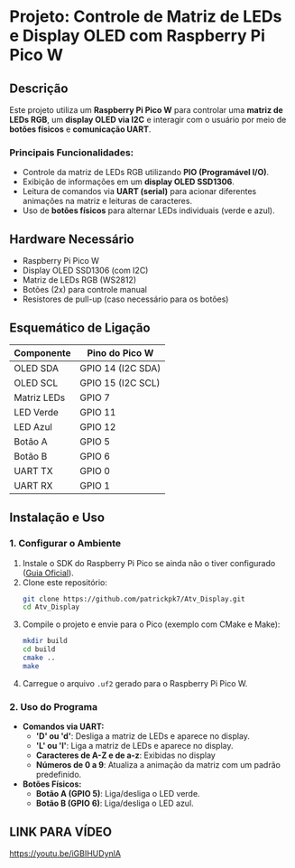 # Projeto: Controle de Matriz de LEDs e Display OLED com Raspberry Pi Pico W

## Descrição

Este projeto utiliza um **Raspberry Pi Pico W** para controlar uma **matriz de LEDs RGB**, um **display OLED via I2C** e interagir com o usuário por meio de **botões físicos** e **comunicação UART**.

### **Principais Funcionalidades:**

- Controle da matriz de LEDs RGB utilizando **PIO (Programável I/O)**.
- Exibição de informações em um **display OLED SSD1306**.
- Leitura de comandos via **UART (serial)** para acionar diferentes animações na matriz e leituras de caracteres.
- Uso de **botões físicos** para alternar LEDs individuais (verde e azul).

## **Hardware Necessário**

- Raspberry Pi Pico W
- Display OLED SSD1306 (com I2C)
- Matriz de LEDs RGB (WS2812)
- Botões (2x) para controle manual
- Resistores de pull-up (caso necessário para os botões)

## **Esquemático de Ligação**

| Componente  | Pino do Pico W    |
| ----------- | ----------------- |
| OLED SDA    | GPIO 14 (I2C SDA) |
| OLED SCL    | GPIO 15 (I2C SCL) |
| Matriz LEDs | GPIO 7            |
| LED Verde   | GPIO 11           |
| LED Azul    | GPIO 12           |
| Botão A     | GPIO 5            |
| Botão B     | GPIO 6            |
| UART TX     | GPIO 0            |
| UART RX     | GPIO 1            |

## **Instalação e Uso**

### **1. Configurar o Ambiente**

1. Instale o SDK do Raspberry Pi Pico se ainda não o tiver configurado ([Guia Oficial](https://datasheets.raspberrypi.com/pico/getting-started-with-pico.pdf)).
2. Clone este repositório:
   ```sh
   git clone https://github.com/patrickpk7/Atv_Display.git
   cd Atv_Display
   ```
3. Compile o projeto e envie para o Pico (exemplo com CMake e Make):
   ```sh
   mkdir build
   cd build
   cmake ..
   make
   ```
4. Carregue o arquivo `.uf2` gerado para o Raspberry Pi Pico W.

### **2. Uso do Programa**

- **Comandos via UART:**
  - **'D' ou 'd'**: Desliga a matriz de LEDs e aparece no display.
  - **'L' ou 'l'**: Liga a matriz de LEDs e aparece no display.
  - **Caracteres de A-Z e de a-z**: Exibidas no display
  - **Números de 0 a 9**: Atualiza a animação da matriz com um padrão predefinido.
- **Botões Físicos:**
  - **Botão A (GPIO 5)**: Liga/desliga o LED verde.
  - **Botão B (GPIO 6)**: Liga/desliga o LED azul.

## **LINK PARA VÍDEO**

https://youtu.be/iGBIHUDynlA
